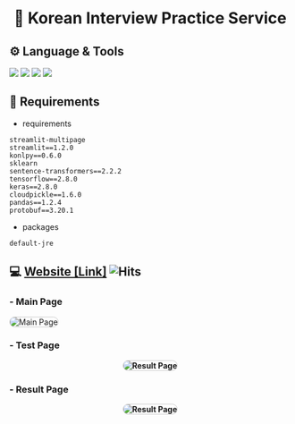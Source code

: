 <h1 align="center">📝 Korean Interview Practice Service</h1>

## ⚙️ Language & Tools
<p>
	<img src="https://img.shields.io/badge/Python-3776AB?style=flat-square&logo=Python&logoColor=ffffff"/>
	 <img src="https://img.shields.io/badge/Streamlit-FF4B4B?style=flat-square&logo=Streamlit&logoColor=ffffff"/>
	 <img src="https://img.shields.io/badge/Scikit_learn-F7931E?style=flat-square&logo=scikit-learn&logoColor=ffffff"/>
	 <img src="https://img.shields.io/badge/TensorFlow-FF6F00?style=flat-square&logo=TensorFlow&logoColor=ffffff"/>
</p>

##  📝 Requirements
- requirements
```
streamlit-multipage
streamlit==1.2.0
konlpy==0.6.0
sklearn
sentence-transformers==2.2.2
tensorflow==2.8.0
keras==2.8.0
cloudpickle==1.6.0
pandas==1.2.4
protobuf==3.20.1
```
- packages
```
default-jre
```

## 💻 <a href="https://checking-pks-korean-interview-practice-service-main-67wxe4.streamlitapp.com/" target="blank_">Website [Link]</a> ![Hits](https://hits.seeyoufarm.com/api/count/incr/badge.svg?url=https%3A%2F%2Fchecking-pks-korean-interview-practice-service-main-67wxe4.streamlitapp.com&count_bg=%2379C83D&title_bg=%23555555&icon=&icon_color=%23E7E7E7&title=hits&edge_flat=false)

### - Main Page
<img src="https://i.ibb.co/VwZccNP/Main.png" alt="Main Page" style="border-radius:10px;border: solid 1px #cccccc;">

### - Test Page
<center style="font-weight:bold;"><img src="https://i.ibb.co/f4VgMdb/Test.png" alt="Result Page" style="border-radius:10px;border: solid 1px #cccccc;"></center>

### - Result Page
<center style="font-weight:bold;"><img src="https://i.ibb.co/rcrPZH9/Result.png" alt="Result Page" style="border-radius:10px;border: solid 1px #cccccc;"></center>

